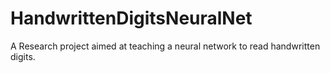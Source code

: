 # HandwrittenDigitsNeuralNet
A Research project aimed at teaching a neural network to read handwritten digits.
